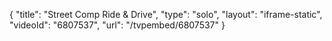 {
    "title": "Street Comp Ride & Drive",
    "type": "solo",
    "layout": "iframe-static",
    "videoId": "6807537",
    "url": "\/tvpembed\/6807537"
}